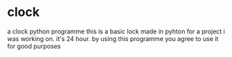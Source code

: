 # clock
a clock python programme
this is a basic lock made in pyhton for a project i was working on. it's 24 hour. by using this programme you agree to use it for good purposes
